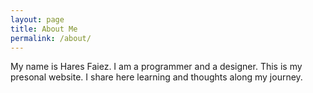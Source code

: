 ```yaml
---
layout: page
title: About Me
permalink: /about/
---
```


My name is Hares Faiez. I am a programmer and a designer.
This is my presonal website.
I share here learning and thoughts along my journey.
